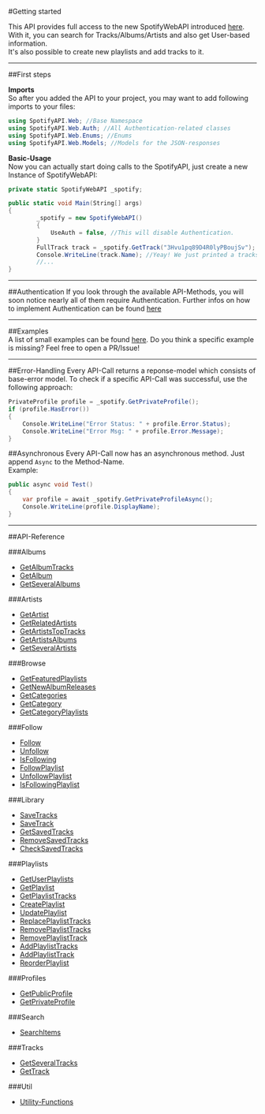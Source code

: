 #Getting started

This API provides full access to the new SpotifyWebAPI introduced [here](https://developer.spotify.com/web-api/).  
With it, you can search for Tracks/Albums/Artists and also get User-based information.  
It's also possible to create new playlists and add tracks to it.

---

##First steps

**Imports**  
So after you added the API to your project, you may want to add following imports to your files:

```cs
using SpotifyAPI.Web; //Base Namespace
using SpotifyAPI.Web.Auth; //All Authentication-related classes
using SpotifyAPI.Web.Enums; //Enums
using SpotifyAPI.Web.Models; //Models for the JSON-responses
```

**Basic-Usage**  
Now you can actually start doing calls to the SpotifyAPI, just create a new Instance of SpotifyWebAPI:
```cs
private static SpotifyWebAPI _spotify;

public static void Main(String[] args)
{
        _spotify = new SpotifyWebAPI()
        {
            UseAuth = false, //This will disable Authentication.
        }
        FullTrack track = _spotify.GetTrack("3Hvu1pq89D4R0lyPBoujSv");
        Console.WriteLine(track.Name); //Yeay! We just printed a tracks name.
        //...
}
```

---

##Authentication
If you look through the available API-Methods, you will soon notice nearly all of them require Authentication.
Further infos on how to implement Authentication can be found [here](/SpotifyWebAPI/auth)

---

##Examples  
A list of small examples can be found [here](/SpotifyWebAPI/examples). Do you think a specific example is missing? Feel free to open a PR/Issue!

---

##Error-Handling
Every API-Call returns a reponse-model which consists of base-error model. To check if a specific API-Call was successful, use the following approach:
```cs
PrivateProfile profile = _spotify.GetPrivateProfile();
if (profile.HasError())
{
    Console.WriteLine("Error Status: " + profile.Error.Status);
    Console.WriteLine("Error Msg: " + profile.Error.Message);
}
```

##Asynchronous
Every API-Call now has an asynchronous method. Just append `Async` to the Method-Name.  
Example:
```cs
public async void Test()
{
    var profile = await _spotify.GetPrivateProfileAsync();
    Console.WriteLine(profile.DisplayName);
}
```

---

##API-Reference

###Albums
* [GetAlbumTracks](/SpotifyWebAPI/albums#getalbumtracks)
* [GetAlbum](/SpotifyWebAPI/albums#getalbum)
* [GetSeveralAlbums](/SpotifyWebAPI/albums#getseveralalbums)

###Artists
* [GetArtist](/SpotifyWebAPI/artists#getartist)
* [GetRelatedArtists](/SpotifyWebAPI/artists#getrelatedartists)
* [GetArtistsTopTracks](/SpotifyWebAPI/artists#getartiststoptracks)
* [GetArtistsAlbums](/SpotifyWebAPI/artists#getartistsalbums)
* [GetSeveralArtists](/SpotifyWebAPI/artists#getseveralartists)

###Browse
* [GetFeaturedPlaylists](/SpotifyWebAPI/browse#getfeaturedplaylists)
* [GetNewAlbumReleases](/SpotifyWebAPI/browse#getnewalbumreleases)
* [GetCategories](/SpotifyWebAPI/browse#getcategories)
* [GetCategory](/SpotifyWebAPI/browse#getcategory)
* [GetCategoryPlaylists](/SpotifyWebAPI/browse#getcategoryplaylists)

###Follow
* [Follow](/SpotifyWebAPI/follow#follow)
* [Unfollow](/SpotifyWebAPI/follow#unfollow)
* [IsFollowing](/SpotifyWebAPI/follow#isfollowing)
* [FollowPlaylist](/SpotifyWebAPI/follow#followplaylist)
* [UnfollowPlaylist](/SpotifyWebAPI/follow#unfollowplaylist)
* [IsFollowingPlaylist](/SpotifyWebAPI/follow#isfollowingplaylist)

###Library
* [SaveTracks](/SpotifyWebAPI/library#savetracks)
* [SaveTrack](/SpotifyWebAPI/library#savetrack)
* [GetSavedTracks](/SpotifyWebAPI/library#getsavedtracks)
* [RemoveSavedTracks](/SpotifyWebAPI/library#removesavedtracks)
* [CheckSavedTracks](/SpotifyWebAPI/library#checksavedtracks)

###Playlists
* [GetUserPlaylists](/SpotifyWebAPI/playlists#getuserplaylists)
* [GetPlaylist](/SpotifyWebAPI/playlists#getplaylist)
* [GetPlaylistTracks](/SpotifyWebAPI/playlists#getplaylisttracks)
* [CreatePlaylist](/SpotifyWebAPI/playlists#createplaylist)
* [UpdatePlaylist](/SpotifyWebAPI/playlists#updateplaylist)
* [ReplacePlaylistTracks](/SpotifyWebAPI/playlists#replaceplaylisttracks)
* [RemovePlaylistTracks](/SpotifyWebAPI/playlists#removeplaylisttracks)
* [RemovePlaylistTrack](/SpotifyWebAPI/playlists#removeplaylisttrack)
* [AddPlaylistTracks](/SpotifyWebAPI/playlists#addplaylisttracks)
* [AddPlaylistTrack](/SpotifyWebAPI/playlists#addplaylisttrack)
* [ReorderPlaylist](/SpotifyWebAPI/playlists#reorderplaylist)

###Profiles
* [GetPublicProfile](/SpotifyWebAPI/profiles#getpublicprofile)
* [GetPrivateProfile](/SpotifyWebAPI/profiles#getprivateprofile)

###Search
* [SearchItems](/SpotifyWebAPI/search#searchitems)

###Tracks
* [GetSeveralTracks](/SpotifyWebAPI/tracks#getseveraltracks)
* [GetTrack](/SpotifyWebAPI/tracks#gettrack)

###Util
* [Utility-Functions](/SpotifyWebAPI/util)
